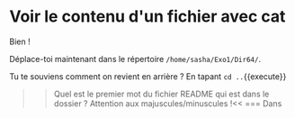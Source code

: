 # Voir le contenu d'un fichier avec cat

Bien !

Déplace-toi maintenant dans le répertoire `/home/sasha/Exo1/Dir64/`.

Tu te souviens comment on revient en arrière ? En tapant `cd ..`{{execute}}

>> Quel est le premier mot du fichier README qui est dans le dossier ? Attention aux majuscules/minuscules !<<
=== Dans




